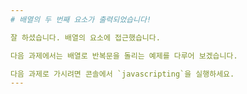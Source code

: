 ```yaml
---
# 배열의 두 번째 요소가 출력되었습니다!

잘 하셨습니다. 배열의 요소에 접근했습니다.

다음 과제에서는 배열로 반복문을 돌리는 예제를 다루어 보겠습니다.

다음 과제로 가시려면 콘솔에서 `javascripting`을 실행하세요.
---
```

